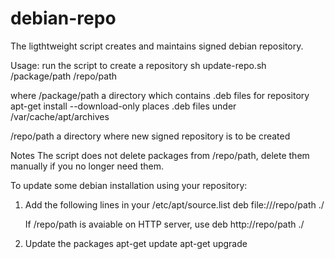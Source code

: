 # debian-repo

The ligthtweight script creates and maintains signed debian repository.

Usage: run the script to create a repository
  sh update-repo.sh /package/path /repo/path

where
  /package/path a directory which contains .deb files for repository
                apt-get install --download-only places .deb files under
                /var/cache/apt/archives

  /repo/path    a directory where new signed repository is to be created

Notes
  The script does not delete packages from /repo/path, delete them
  manually if you no longer need them.

  To update some debian installation using your repository:
  1. Add the following lines in your /etc/apt/source.list
     deb file:///repo/path ./

     If /repo/path is avaiable on HTTP server, use
     deb http://repo/path ./

  2. Update the packages
     apt-get update
     apt-get upgrade

